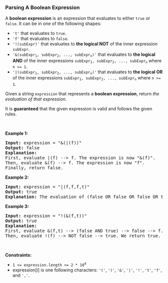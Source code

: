 
<h3>Parsing A Boolean Expression</h3>
<div><p>A <strong>boolean expression</strong> is an expression that evaluates to either <code>true</code> or <code>false</code>. It can be in one of the following shapes:</p>
<ul>
<li><code>'t'</code> that evaluates to <code>true</code>.</li>
<li><code>'f'</code> that evaluates to <code>false</code>.</li>
<li><code>'!(subExpr)'</code> that evaluates to <strong>the logical NOT</strong> of the inner expression <code>subExpr</code>.</li>
<li><code>'&amp;(subExpr<sub>1</sub>, subExpr<sub>2</sub>, ..., subExpr<sub>n</sub>)'</code> that evaluates to <strong>the logical AND</strong> of the inner expressions <code>subExpr<sub>1</sub>, subExpr<sub>2</sub>, ..., subExpr<sub>n</sub></code> where <code>n &gt;= 1</code>.</li>
<li><code>'|(subExpr<sub>1</sub>, subExpr<sub>2</sub>, ..., subExpr<sub>n</sub>)'</code> that evaluates to <strong>the logical OR</strong> of the inner expressions <code>subExpr<sub>1</sub>, subExpr<sub>2</sub>, ..., subExpr<sub>n</sub></code> where <code>n &gt;= 1</code>.</li>
</ul>
<p>Given a string <code>expression</code> that represents a <strong>boolean expression</strong>, return <em>the evaluation of that expression</em>.</p>
<p>It is <strong>guaranteed</strong> that the given expression is valid and follows the given rules.</p>
<p> </p>
<p><strong>Example 1:</strong></p>
<pre><strong>Input:</strong> expression = "&amp;(|(f))"
<strong>Output:</strong> false
<strong>Explanation:</strong> 
First, evaluate |(f) --&gt; f. The expression is now "&amp;(f)".
Then, evaluate &amp;(f) --&gt; f. The expression is now "f".
Finally, return false.
</pre>
<p><strong>Example 2:</strong></p>
<pre><strong>Input:</strong> expression = "|(f,f,f,t)"
<strong>Output:</strong> true
<strong>Explanation:</strong> The evaluation of (false OR false OR false OR true) is true.
</pre>
<p><strong>Example 3:</strong></p>
<pre><strong>Input:</strong> expression = "!(&amp;(f,t))"
<strong>Output:</strong> true
<strong>Explanation:</strong> 
First, evaluate &amp;(f,t) --&gt; (false AND true) --&gt; false --&gt; f. The expression is now "!(f)".
Then, evaluate !(f) --&gt; NOT false --&gt; true. We return true.
</pre>
<p> </p>
<p><strong>Constraints:</strong></p>
<ul>
<li><code>1 &lt;= expression.length &lt;= 2 * 10<sup>4</sup></code></li>
<li>expression[i] is one following characters: <code>'('</code>, <code>')'</code>, <code>'&amp;'</code>, <code>'|'</code>, <code>'!'</code>, <code>'t'</code>, <code>'f'</code>, and <code>','</code>.</li>
</ul>
</div>
